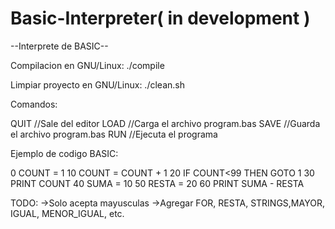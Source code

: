 # Basic-Interpreter( in development )

--Interprete de BASIC--

Compilacion en GNU/Linux:
./compile

Limpiar proyecto en GNU/Linux:
./clean.sh

Comandos:

QUIT //Sale del editor
LOAD //Carga el archivo program.bas
SAVE //Guarda el archivo program.bas
RUN //Ejecuta el programa


Ejemplo de codigo BASIC:


0 COUNT = 1
10 COUNT = COUNT + 1
20 IF COUNT<99 THEN GOTO 1
30 PRINT COUNT
40 SUMA = 10
50 RESTA = 20
60 PRINT SUMA - RESTA


TODO:
    ->Solo acepta mayusculas
    ->Agregar FOR, RESTA, STRINGS,MAYOR, IGUAL, MENOR_IGUAL, etc.
